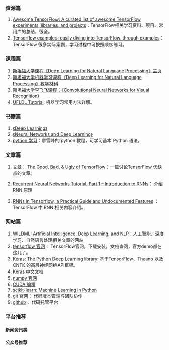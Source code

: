 ### 资源篇

1. [Awesome TensorFlow: A curated list of awesome TensorFlow experiments, libraries, and projects](https://github.com/jtoy/awesome-tensorflow)：TensorFlow相关学习资料、项目、常用库的总结，很全。
2. [Tensorflow examples: easily diving into TensorFlow, through examples](https://github.com/aymericdamien/TensorFlow-Examples)： TensorFlow 很多实际案例，学习过程中可按照顺序练习。

### 课程篇

1. [斯坦福大学课程《Deep Learning for Natural Language Processing》主页](http://cs224d.stanford.edu/)
2. [斯坦福大学机器学习课程《Deep Learning for Natural Language Processing》教学材料](http://cs229.stanford.edu/materials.html)
3. [斯坦福大学李飞飞课程：《Convolutional Neural Networks for Visual Recognition》](http://cs231n.stanford.edu/)
4. [UFLDL Tutorial](http://ufldl.stanford.edu/tutorial/): 机器学习常用方法详解。

### 书籍篇

1. [《Deep Learning》](http://www.deeplearningbook.org/)
2. [《Neural Networks and Deep Learning》](http://neuralnetworksanddeeplearning.com/)
3. [python 学习](https://www.liaoxuefeng.com/wiki/0014316089557264a6b348958f449949df42a6d3a2e542c000/)：廖雪峰的 python 教程，可学习基本 Python 语法。

### 文章篇

1. 文章： [The Good, Bad, & Ugly of TensorFlow](https://indico.io/blog/the-good-bad-ugly-of-tensorflow/)：一篇讨论TensorFlow 优缺点的文章。

2. [Recurrent Neural Networks Tutorial, Part 1 – Introduction to RNNs](http://www.wildml.com/2015/09/recurrent-neural-networks-tutorial-part-1-introduction-to-rnns/)： 介绍 RNN 原理

3. [RNNs in Tensorflow, a Practical Guide and Undocumented Features](http://www.wildml.com/2016/08/rnns-in-tensorflow-a-practical-guide-and-undocumented-features/) ： TensorFlow 中 RNN 相关内容介绍。

### 网站篇

1. [WILDML: Artificial Intelligence, Deep Learning, and NLP](http://www.wildml.com/)：人工智能、深度学习、自然语言处理相关文章的网站
2. [tensorflow 官网](http://tensorflow.org)： TensorFlow官网，下载安装，文档查阅，官方demo都在这儿了。
3. [Keras: The Python Deep Learning library](http://keras.io/): 基于TensorFlow、Theano 以及 CNTK 的高层神经网络API框架。
4. [Keras 中文文档](http://keras-cn.readthedocs.io/en/latest/)
4. [numpy 官网](http://www.numpy.org/)
5. [CUDA 编程](https://developer.nvidia.com/cuda-zone)
6. [scikit-learn: Machine Learning in Python](http://scikit-learn.org/)
7. [git 官网](https://git-scm.com/)： 代码版本管理与团队协作
8. [github](https://github.com/)： 代码托管平台

### 平台推荐

#### 新闻资讯类

#### 公众号推荐